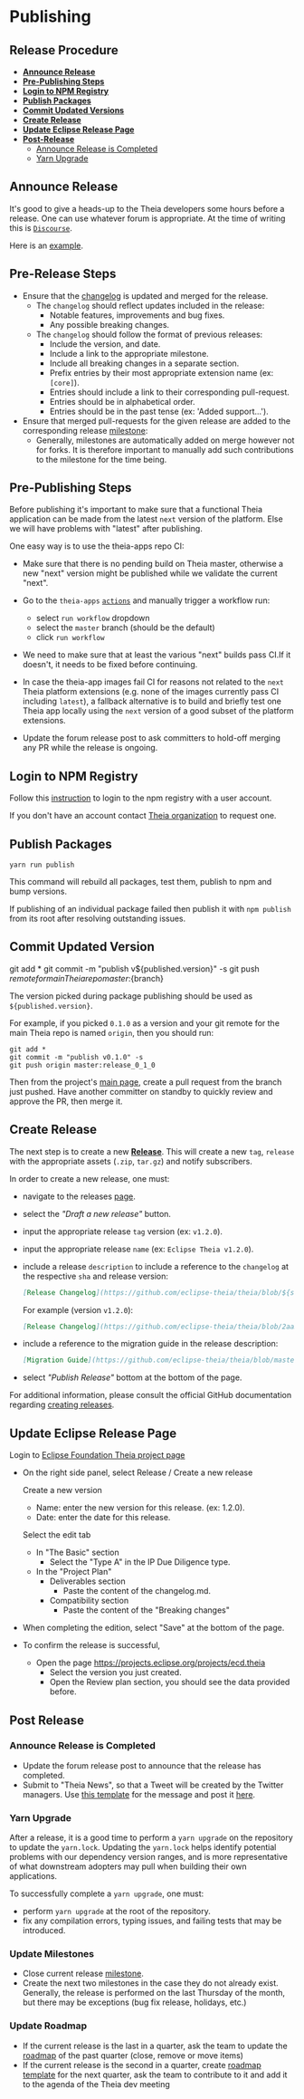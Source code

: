 # Publishing


## Release Procedure

- [**Announce Release**](#announce-release)
- [**Pre-Publishing Steps**](#pre-publishing-steps)
- [**Login to NPM Registry**](#login-to-npm-registry)
- [**Publish Packages**](#publish-packages)
- [**Commit Updated Versions**](#commit-updated-version)
- [**Create Release**](#create-release)
- [**Update Eclipse Release Page**](#update-eclipse-release-page)
- [**Post-Release**](#post-release)
    - [Announce Release is Completed](#announce-release-is-completed)
    - [Yarn Upgrade](#yarn-upgrade)


## Announce Release

It's good to give a heads-up to the Theia developers some hours before a release. One can use whatever forum is appropriate. At the time of writing this is [`Discourse`](https://community.theia-ide.org/).

Here is an [example](https://community.theia-ide.org/t/0-11-0-release/373).


## Pre-Release Steps

- Ensure that the [changelog](https://github.com/eclipse-theia/theia/blob/master/CHANGELOG.md) is updated and merged for the release.
  - The `changelog` should reflect updates included in the release:
    - Notable features, improvements and bug fixes.
    - Any possible breaking changes.
  - The `changelog` should follow the format of previous releases:
    - Include the version, and date.
    - Include a link to the appropriate milestone.
    - Include all breaking changes in a separate section.
    - Prefix entries by their most appropriate extension name (ex: `[core]`).
    - Entries should include a link to their corresponding pull-request.
    - Entries should be in alphabetical order.
    - Entries should be in the past tense (ex: 'Added support...').
- Ensure that merged pull-requests for the given release are added to the corresponding release [milestone](https://github.com/eclipse-theia/theia/milestones):
  - Generally, milestones are automatically added on merge however not for forks. It is therefore important to manually add such contributions to the milestone for the time being.


## Pre-Publishing Steps

Before publishing it's important to make sure that a functional Theia application can be made from the latest `next` version of the platform. Else we will have problems with "latest" after publishing.

One easy way is to use the theia-apps repo CI:

- Make sure that there is no pending build on Theia master, otherwise a new "next" version might be published while we validate the current "next".

- Go to the `theia-apps` [`actions`](https://github.com/theia-ide/theia-apps/actions?query=workflow%3Aci-cd) and manually trigger a workflow run:
  - select `run workflow` dropdown
  - select the `master` branch (should be the default)
  - click `run workflow`
- We need to make sure that at least the various "next" builds pass CI.If it doesn't, it needs to be fixed before continuing.

- In case the theia-app images fail CI for reasons not related to the `next` Theia platform extensions (e.g. none of the images currently pass CI including `latest`), a fallback alternative is to build and briefly test one Theia app locally using the `next` version of a good subset of the platform extensions.

- Update the forum release post to ask committers to hold-off merging any PR while the release is ongoing.


## Login to NPM Registry

Follow this [instruction](https://docs.npmjs.com/cli/adduser) to login to the npm registry with a user account.

If you don't have an account contact [Theia organization](https://www.npmjs.com/~theia) to request one.


## Publish Packages

    yarn run publish

This command will rebuild all packages, test them, publish to npm and bump versions.

If publishing of an individual package failed then publish it with `npm publish` from its root after resolving outstanding issues.


## Commit Updated Version

 git add *
    git commit -m "publish v${published.version}" -s
    git push ${remote for main Theia repo} master:${branch}

The version picked during package publishing should be used as `${published.version}`.

For example, if you picked `0.1.0` as a version and your git remote for the main Theia repo is named `origin`, then you should run:

    git add *
    git commit -m "publish v0.1.0" -s
    git push origin master:release_0_1_0

Then from the project's [main page](https://github.com/eclipse-theia/theia), create a pull request from the branch just pushed. Have another committer on standby to quickly review and approve the PR, then merge it.


## Create Release

The next step is to create a new [**Release**](https://github.com/eclipse-theia/theia/releases).
This will create a new `tag`, `release` with the appropriate assets (`.zip`, `tar.gz`) and notify subscribers.

In order to create a new release, one must:
- navigate to the releases [page](https://github.com/eclipse-theia/theia/releases).
- select the _"Draft a new release"_ button.
- input the appropriate release `tag` version (ex: `v1.2.0`).
- input the appropriate release `name` (ex: `Eclipse Theia v1.2.0`).
- include a release `description` to include a reference to the `changelog` at the respective `sha` and release version:

   ```md
   [Release Changelog](https://github.com/eclipse-theia/theia/blob/${sha}/CHANGELOG.md#${changelog-version-header})
   ```

   For example (version `v1.2.0`):

   ```md
   [Release Changelog](https://github.com/eclipse-theia/theia/blob/2aa2fa1ab091ec36ef851c4e364b322301cddb40/CHANGELOG.md#v120)
   ```
   
- include a reference to the migration guide in the release description:
   
   ```md
   [Migration Guide](https://github.com/eclipse-theia/theia/blob/master/doc/Migration.md)
   ```
    
- select _"Publish Release"_ bottom at the bottom of the page.

For additional information, please consult the official GitHub documentation regarding [creating releases](https://help.github.com/en/github/administering-a-repository/managing-releases-in-a-repository#creating-a-release).


## Update Eclipse Release Page

Login to [Eclipse Foundation Theia project page]( https://projects.eclipse.org/projects/ecd.theia)
- On the right side panel, select Release / Create a new release

    Create a new version
    - Name: enter the new version for this release. (ex: 1.2.0).
    - Date: enter the date for this release.

    Select the edit tab
    - In "The Basic" section
        - Select the  "Type A" in the IP Due Diligence type.
    - In the "Project Plan"
        - Deliverables section
            - Paste the content of the changelog.md.
        - Compatibility section
            - Paste the content of the "Breaking changes"


- When completing the edition, select "Save" at the bottom of the page.
- To confirm the release is successful,
    - Open the page https://projects.eclipse.org/projects/ecd.theia
        - Select the version you just created.
        - Open the Review plan section, you should see the data provided before.


## Post Release

### Announce Release is Completed

- Update the forum release post to announce that the release has completed.
- Submit to "Theia News", so that a Tweet will be created by the Twitter managers. Use [this template](https://github.com/eclipse-theia/theia/wiki/Eclipse-Theia-Twitter-strategy#release-announcement-no-review) for the message and post it [here](https://forms.gle/ccS6qawpS54FQZht5).


### Yarn Upgrade

After a release, it is a good time to perform a `yarn upgrade` on the repository to update the `yarn.lock`.
Updating the `yarn.lock` helps identify potential problems with our dependency version ranges, and is more representative of what downstream adopters may pull when building their own applications.

To successfully complete a `yarn upgrade`, one must:
- perform `yarn upgrade` at the root of the repository.
- fix any compilation errors, typing issues, and failing tests that may be introduced.

### Update Milestones

* Close current release [milestone](https://github.com/eclipse-theia/theia/milestones).
* Create the next two milestones in the case they do not already exist. Generally, the release is performed on the last Thursday of the month, but there may be exceptions (bug fix release, holidays, etc.)

### Update Roadmap

* If the current release is the last in a quarter, ask the team to update the [roadmap](https://github.com/eclipse-theia/theia/wiki/Eclipse-Theia-Roadmap) of the past quarter (close, remove or move items)
* If the current release is the second in a quarter, create [roadmap template](https://github.com/eclipse-theia/theia/wiki/Eclipse-Theia-Roadmap) for the next quarter, ask the team to contribute to it and add it to the agenda of the Theia dev meeting
